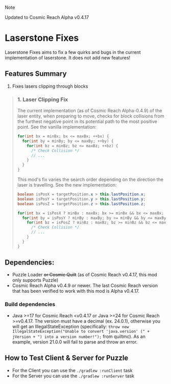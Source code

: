 > [!NOTE]
> Updated to Cosmic Reach Alpha v0.4.17

# Laserstone Fixes
Laserstone Fixes aims to fix a few quirks and bugs in the current implementation of laserstone. It does not add new features!

## Features Summary
1. Fixes lasers clipping through blocks

> ### 1. Laser Clipping Fix
> The current implementation (as of Cosmic Reach Alpha-0.4.9) of the laser entity, when preparing to move, checks for block collisions from the furthest negative point in its potential path to the most positive point. See the vanilla implementation:
> ```Java
> for(int bx = minBx; bx <= maxBx; ++bx) {
>   for(int by = minBy; by <= maxBy; ++by) {
>     for(int bz = minBz; bz <= maxBz; ++bz) {
>       /* Check Collision */
>       // ...
>     }
>   }
> }
> ```
>
> This mod's fix varies the search order depending on the direction the laser is travelling. See the new implementation:
> ```Java
> boolean isPosX = targetPosition.x > this.lastPosition.x;
> boolean isPosY = targetPosition.y > this.lastPosition.y;
> boolean isPosZ = targetPosition.z > this.lastPosition.z;
>
> for(int bx = isPosX ? minBx : maxBx; bx >= minBx && bx <= maxBx; bx += isPosX ? 1 : -1) {
>   for(int by = isPosY ? minBy : maxBy; by >= minBy && by <= maxBy; by += isPosY ? 1 : -1) {
>     for(int bz = isPosZ ? minBz : maxBz; bz >= minBz && bz <= maxBz; bz += isPosZ ? 1 : -1) {
>       /* Check Collision */
>       // ...
>     }
>   }
> }
> ```

## Dependencies:
- Puzzle Loader ~~or Cosmic Quilt~~ (as of Cosmic Reach v0.4.17, this mod only supports Puzzle)
- Cosmic Reach Alpha v0.4.9 or newer. The last Cosmic Reach version that has been verified to work with this mod is Alpha v0.4.17.

### Build dependencies
- Java >=17 for Cosmic Reach <v0.4.17 or Java >=24 for Cosmic Reach >=v0.4.17. The version must have a decimal (ex. 24.0.1), otherwise you will get an IllegalStateException (specifically: `throw new IllegalStateException("Unable to convert 'java.version' (" + jVersion + ") into a version number!");` from quiltmc). As an example, version 21.0.0 will fail to parse and throw an error.

## How to Test Client & Server for Puzzle
- For the Client you can use the `./gradlew :runClient` task
- For the Server  you can use the `./gradlew :runServer` task

